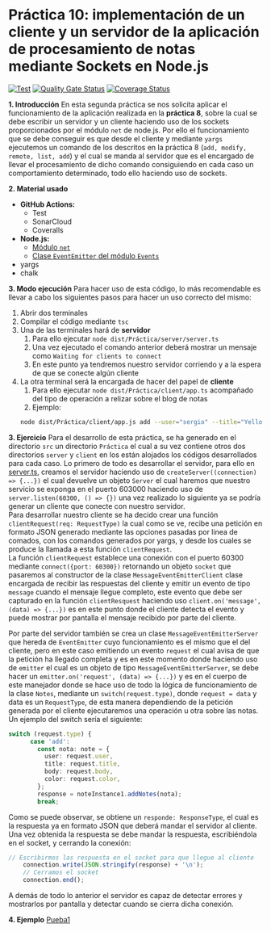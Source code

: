 # Práctica 10: implementación de un cliente y un servidor de la aplicación de procesamiento de notas mediante Sockets en Node.js
[![Test](https://github.com/ULL-ESIT-INF-DSI-2021/ull-esit-inf-dsi-20-21-prct10-async-sockets-sergiolbd/actions/workflows/node.js.yml/badge.svg?branch=master)](https://github.com/ULL-ESIT-INF-DSI-2021/ull-esit-inf-dsi-20-21-prct10-async-sockets-sergiolbd/actions/workflows/node.js.yml)
[![Quality Gate Status](https://sonarcloud.io/api/project_badges/measure?project=ULL-ESIT-INF-DSI-2021_ull-esit-inf-dsi-20-21-prct10-async-sockets-sergiolbd&metric=alert_status)](https://sonarcloud.io/dashboard?id=ULL-ESIT-INF-DSI-2021_ull-esit-inf-dsi-20-21-prct10-async-sockets-sergiolbd)
[![Coverage Status](https://coveralls.io/repos/github/ULL-ESIT-INF-DSI-2021/ull-esit-inf-dsi-20-21-prct10-async-sockets-sergiolbd/badge.svg?branch=master)](https://coveralls.io/github/ULL-ESIT-INF-DSI-2021/ull-esit-inf-dsi-20-21-prct10-async-sockets-sergiolbd?branch=master)  

**1. Introducción**
En esta segunda práctica se nos solicita aplicar el funcionamiento de la aplicación realizada en la **práctica 8**, sobre la cual se debe escribir un servidor y un cliente haciendo uso de los sockets proporcionados por el módulo `net` de node.js. 
Por ello el funcionamiento que se debe conseguir es que desde el cliente y mediante `yargs` ejecutemos un comando de los descritos en la práctica 8 (`add, modify, remote, list, add`) y el cual se manda al servidor que es el encargado de llevar el procesamiento de dicho comando consiguiendo en cada caso un comportamiento determinado, todo ello haciendo uso de sockets.  

**2. Material usado**
  * **GitHub Actions:**
    * Test
    * SonarCloud
    * Coveralls
  * **Node.js:**
    * [Módulo `net`](https://nodejs.org/dist/latest-v16.x/docs/api/net.html)
    * [Clase `EventEmitter` del módulo `Events`](https://nodejs.org/dist/latest-v16.x/docs/api/events.html#events_class_eventemitter)
  * yargs
  * chalk

**3. Modo ejecución**
Para hacer uso de esta código, lo más recomendable es llevar a cabo los siguientes pasos para hacer un uso correcto del mismo: 
  1. Abrir dos terminales
  2. Compilar el código mediante `tsc`
  3. Una de las terminales hará de **servidor**
     1. Para ello ejecutar `node dist/Práctica/server/server.ts`
     2. Una vez ejecutado el comando anterior deberá mostrar un mensaje como `Waiting for clients to connect`
     3. En este punto ya tendremos nuestro servidor corriendo y a la espera de que se conecte algún cliente
  4. La otra terminal será la encargada de hacer del papel de **cliente**
     1. Para ello ejecutar `node dist/Práctica/client/app.ts` acompañado del tipo de operación a relizar sobre el blog de notas
     2. Ejemplo: 
      ```bash 
      node dist/Práctica/client/app.js add --user="sergio" --title="Yellow Note" --body="Hello world" --color="yellow"
      ```

**3. Ejercicio**
Para el desarrollo de esta práctica, se ha generado en el directorio `src` un directorio `Práctica` el cual a su vez contiene otros dos directorios `server` y `client` en los están alojados los códigos desarrollados para cada caso.
Lo primero de todo es desarrollar el servidor, para ello en [server.ts](src/Práctica/server/server.ts), creamos el servidor haciendo uso de `createServer((connection) => {...})` el cual devuelve un objeto `Server` el cual haremos que nuestro servicio se exponga en el puerto 603000 haciendo uso de `server.listen(60300, () => {})` una vez realizado lo siguiente ya se podría generar un cliente que conecte con nuestro servidor.  
Para desarrollar nuestro cliente se ha decido crear una función `clientRequest(req: RequestType)` la cual como se ve, recibe una petición en formato JSON generado mediante las opciones pasadas por linea de comados, con los comandos generados por yargs, y desde los cuales se produce la llamada a esta función `clientRequest`.   
La función `clientRequest` establece una conexión con el puerto 60300 mediante `connect({port: 60300})` retornando un objeto `socket` que pasaremos al constructor de la clase `MessageEventEmitterClient` clase encargada de recibir las respuestas del cliente y emitir un evento de tipo `message` cuando el mensaje llegue completo, este evento que debe ser capturado en la función `clientResquest` haciendo uso `client.on('message', (data) => {...})` es en este punto donde el cliente detecta el evento y puede mostrar por pantalla el mensaje recibido por parte del cliente.

Por parte del servidor también se crea un clase `MessageEventEmitterServer` que hereda de `EventEmitter` cuyo funcionamiento es el mismo que el del cliente, pero en este caso emitiendo un evento `request` el cual avisa de que la petición ha llegado completa y es en este momento donde haciendo uso de `emitter` el cual es un objeto de tipo `MessageEventEmitterServer`, se debe hacer un `emitter.on('request', (data) => {...})` y es en el cuerpo de este manejador donde se hace uso de todo la lógica de funcionamiento de la clase `Notes`, mediante un `switch(request.type)`, donde `request = data` y data es un `RequestType`, de esta manera dependiendo de la petición generada por el cliente ejecutaremos una operación u otra sobre las notas. Un ejemplo del switch sería el siguiente:
```typescript
switch (request.type) {
      case 'add':
        const nota: note = {
          user: request.user,
          title: request.title,
          body: request.body,
          color: request.color,
        };
        response = noteInstance1.addNotes(nota);
        break;
```
Como se puede observar, se obtiene un `responde: ResponseType`, el cual es la respuesta ya en formato JSON que deberá mandar el servidor al cliente.  
Una vez obtenida la respuesta se debe mandar la respuesta, escribiéndola en el socket, y cerrando la conexión:  
```typescript
// Escribirmos las respuesta en el socket para que llegue al cliente
    connection.write(JSON.stringify(response) + '\n');
    // Cerramos el socket
    connection.end();
```
A demás de todo lo anterior el servidor es capaz de detectar errores y mostrarlos por pantalla y detectar cuando se cierra dicha conexión.

**4. Ejemplo**
[Pueba1](media/Prueba1.png)